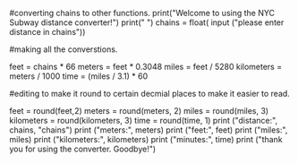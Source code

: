 #converting chains to other functions.
print("Welcome to using the NYC Subway distance converter!")
print(" ")
chains = float( input ("please enter distance in chains"))

#making all the converstions.

feet = chains * 66
meters = feet * 0.3048
miles = feet / 5280
kilometers = meters / 1000
time = (miles / 3.1) * 60

#editing to make it round to certain decmial places to make it easier to read.

feet = round(feet,2)
meters = round(meters, 2)
miles = round(miles, 3)
kilometers = round(kilometers, 3)
time = round(time, 1)
print ("distance:", chains, "chains")
print ("meters:", meters)
print ("feet:", feet)
print ("miles:", miles)
print ("kilometers:", kilometers)
print ("minutes:", time)
print ("thank you for using the converter. Goodbye!")
